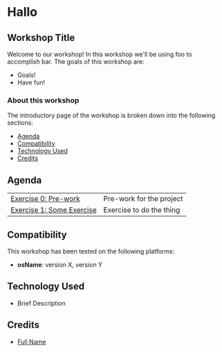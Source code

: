 # Hallo

## Workshop Title

Welcome to our workshop! In this workshop we'll be using foo to accomplish bar. The goals of this workshop are:

* Goals!
* Have fun!

### About this workshop

The introductory page of the workshop is broken down into the following sections:

* [Agenda](./#agenda)
* [Compatibility](./#compatibility)
* [Technology Used](./#technology-used)
* [Credits](./#credits)

## Agenda

|  |  |
| :--- | :--- |
| [Exercise 0: Pre-work](getting-started/pre-work.md) | Pre-work for the project |
| [Exercise 1: Some Exercise](some-heading/some-section/some-exercise.md) | Exercise to do the thing |

## Compatibility

This workshop has been tested on the following platforms:

* **osName**: version X, version Y

## Technology Used

* Brief Description

## Credits

* [Full Name](https://github.com/githubid)

